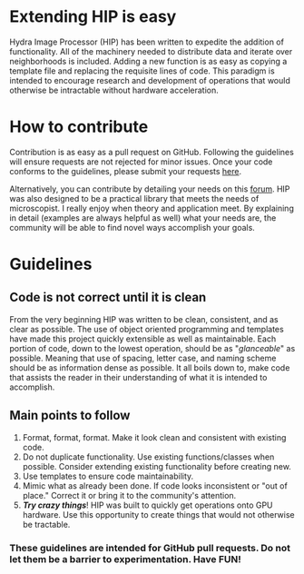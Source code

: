# Extending HIP is easy
Hydra Image Processor (HIP) has been written to expedite the addition of functionality. All of the machinery needed to distribute data and iterate over neighborhoods is included. Adding a new function is as easy as copying a template file and replacing the requisite lines of code. This paradigm is intended to encourage research and development of operations that would otherwise be intractable without hardware acceleration. 

# How to contribute
Contribution is as easy as a pull request on GitHub. Following the guidelines will ensure requests are not rejected for minor issues. Once your code conforms to the guidelines, please submit your requests [here](https://github.com/ericwait/hydra-image-processor/pulls). 

Alternatively, you can contribute by detailing your needs on this [forum](https://www.hydraimageprocessor.com/forum/request-functionality). HIP was also designed to be a practical library that meets the needs of microscopist. I really enjoy when theory and application meet. By explaining in detail (examples are always helpful as well) what your needs are, the community will be able to find novel ways accomplish your goals. 

# Guidelines
## Code is not correct until it is clean

From the very beginning HIP was written to be clean, consistent, and as clear as possible. The use of object oriented programming and templates have made this project quickly extensible as well as maintainable. Each portion of code, down to the lowest operation, should be as "_glanceable_" as possible. Meaning that use of spacing, letter case, and naming scheme should be as information dense as possible. It all boils down to, make code that assists the reader in their understanding of what it is intended to accomplish.

## Main points to follow

1. Format, format, format. Make it look clean and consistent with existing code.
1. Do not duplicate functionality. Use existing functions/classes when possible. Consider extending existing functionality before creating new.
1. Use templates to ensure code maintainability. 
1. Mimic what as already been done. If code looks inconsistent or "out of place." Correct it or bring it to the community's attention.
1. _**Try crazy things**_! HIP was built to quickly get operations onto GPU hardware. Use this opportunity to create things that would not otherwise be tractable. 

### These guidelines are intended for GitHub pull requests. Do not let them be a barrier to experimentation. Have FUN!
